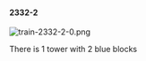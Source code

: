 #### 2332-2
![train-2332-2-0.png](https://github.com/lil-lab/nlvr/raw/master/nlvr/train/images/37/train-2332-2-0.png "train-2332-2-0.png")

There is 1 tower with 2 blue blocks